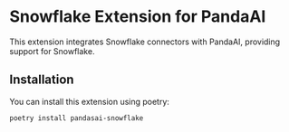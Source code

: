 # Snowflake Extension for PandaAI

This extension integrates Snowflake connectors with PandaAI, providing support for Snowflake.

## Installation

You can install this extension using poetry:

```bash
poetry install pandasai-snowflake
```
